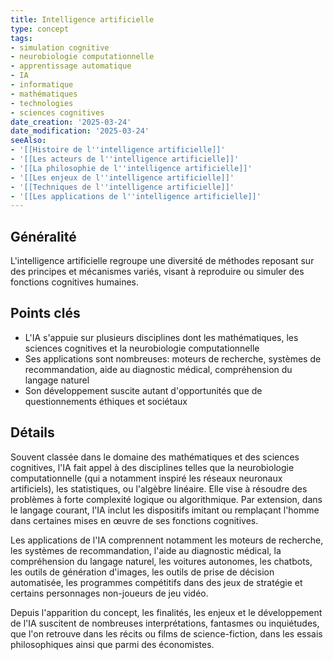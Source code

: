 ```yaml
---
title: Intelligence artificielle
type: concept
tags:
- simulation cognitive
- neurobiologie computationnelle
- apprentissage automatique
- IA
- informatique
- mathématiques
- technologies
- sciences cognitives
date_creation: '2025-03-24'
date_modification: '2025-03-24'
seeAlso:
- '[[Histoire de l''intelligence artificielle]]'
- '[[Les acteurs de l''intelligence artificielle]]'
- '[[La philosophie de l''intelligence artificielle]]'
- '[[Les enjeux de l''intelligence artificielle]]'
- '[[Techniques de l''intelligence artificielle]]'
- '[[Les applications de l''intelligence artificielle]]'
---
```

## Généralité

L'intelligence artificielle regroupe une diversité de méthodes reposant sur des principes et mécanismes variés, visant à reproduire ou simuler des fonctions cognitives humaines.

## Points clés

- L'IA s'appuie sur plusieurs disciplines dont les mathématiques, les sciences cognitives et la neurobiologie computationnelle
- Ses applications sont nombreuses: moteurs de recherche, systèmes de recommandation, aide au diagnostic médical, compréhension du langage naturel
- Son développement suscite autant d'opportunités que de questionnements éthiques et sociétaux

## Détails

Souvent classée dans le domaine des mathématiques et des sciences cognitives, l'IA fait appel à des disciplines telles que la neurobiologie computationnelle (qui a notamment inspiré les réseaux neuronaux artificiels), les statistiques, ou l'algèbre linéaire. Elle vise à résoudre des problèmes à forte complexité logique ou algorithmique. Par extension, dans le langage courant, l'IA inclut les dispositifs imitant ou remplaçant l'homme dans certaines mises en œuvre de ses fonctions cognitives.

Les applications de l'IA comprennent notamment les moteurs de recherche, les systèmes de recommandation, l'aide au diagnostic médical, la compréhension du langage naturel, les voitures autonomes, les chatbots, les outils de génération d'images, les outils de prise de décision automatisée, les programmes compétitifs dans des jeux de stratégie et certains personnages non-joueurs de jeu vidéo.

Depuis l'apparition du concept, les finalités, les enjeux et le développement de l'IA suscitent de nombreuses interprétations, fantasmes ou inquiétudes, que l'on retrouve dans les récits ou films de science-fiction, dans les essais philosophiques ainsi que parmi des économistes.
